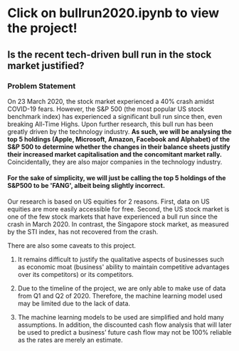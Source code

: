 # Click on bullrun2020.ipynb to view the project!

## Is the recent tech-driven bull run in the stock market justified?

###    Problem Statement

On 23 March 2020, the stock market experienced a 40% crash amidst COVID-19 fears. However, the S&P 500 (the most popular US stock benchmark index) has experienced a significant bull run since then, even breaking All-Time Highs. Upon further research, this bull run has been greatly driven by the technology industry. <b> As such, we will be analysing the top 5 holdings (Apple, Microsoft, Amazon, Facebook and Alphabet) of the S&P 500 to determine whether the changes in their balance sheets justify their increased market capitalisation and the concomitant market rally.</b> Coincidentally, they are also major companies in the technology industry.

#### For the sake of simplicity, we will just be calling the top 5 holdings of the S&P500 to be 'FANG', albeit being slightly incorrect.

Our research is based on US equities for 2 reasons. First, data on US equities are more easily accessible for free. Second, the US stock market is one of the few stock markets that have experienced a bull run since the crash in March 2020. In contrast, the Singapore stock market, as measured by the STI index, has not recovered from the crash.

There are also some caveats to this project. 

1. It remains difficult to justify the qualitative aspects of businesses such as economic moat (business' ability to maintain competitive advantages over its competitors) or its competitors. 

2. Due to the timeline of the project, we are only able to make use of data from Q1 and Q2 of 2020. Therefore, the machine learning model used may be limited due to the lack of data.

3. The machine learning models to be used are simplified and hold many assumptions. In addition, the discounted cash flow analysis that will later be used to predict a business’ future cash flow may not be 100% reliable as the rates are merely an estimate.
